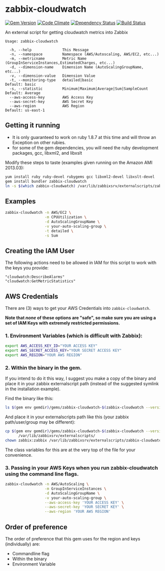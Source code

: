 # zabbix-cloudwatch

[![Gem Version](https://badge.fury.io/rb/zabbix-cloudwatch.png)](http://badge.fury.io/rb/zabbix-cloudwatch)
[![Code Climate](https://codeclimate.com/github/randywallace/zabbix-cloudwatch.png)](https://codeclimate.com/github/randywallace/zabbix-cloudwatch)
[![Dependency Status](https://gemnasium.com/randywallace/zabbix-cloudwatch.png)](https://gemnasium.com/randywallace/zabbix-cloudwatch)
[![Build Status](https://travis-ci.org/randywallace/zabbix-cloudwatch.png?branch=master)](https://travis-ci.org/randywallace/zabbix-cloudwatch)

An external script for getting cloudwatch metrics into Zabbix

```
Usage: zabbix-cloudwatch

  -h, --help              This Message
  -n, --namespace         Namespace (AWS/Autoscaling, AWS/EC2, etc...)
  -m, --metricname        Metric Name (GroupInServiceInstances,EstimatedCharges, etc...)
  -d, --dimension-name    Dimension Name (AutoScalingGroupName, etc...)
  -v, --dimension-value   Dimension Value
  -t, --monitoring-type   detailed|basic                            Default: basic
  -s, --statistic         Minimum|Maximum|Average|Sum|SampleCount   Default: Average
  --aws-access-key        AWS Access Key
  --aws-secret-key        AWS Secret Key
  --aws-region            AWS Region                                Default: us-east-1
```

## Getting it running

* It is only guaranteed to work on ruby 1.8.7 at this time and will throw an Exception on other rubies. 
* for some of the gem dependencies, you will need the ruby development packages, gcc, libxml2, and libxslt

Modify these steps to taste (examples given running on the Amazon AMI 2013.03):
```bash
yum install ruby ruby-devel rubygems gcc libxml2-devel libxslt-devel
gem install bundler zabbix-cloudwatch
ln -s $(which zabbix-cloudwatch) /var/lib/zabbixsrv/externalscripts/zabbix-cloudwatch
```

## Examples

```bash
zabbix-cloudwatch -n AWS/EC2 \
                  -m CPUUtilization \
                  -d AutoScalingGroupName \
                  -v your-auto-scaling-group \
                  -t detailed \
                  -s Sum
```

## Creating the IAM User

The following actions need to be allowed in IAM for this script to work with the keys you provide:

```
"cloudwatch:DescribeAlarms"
"cloudwatch:GetMetricStatistics"
```

## AWS Credentials

There are (3) ways to get your AWS Credentials into `zabbix-cloudwatch`.

**Note that *none* of these options are "safe", so make sure you are using a set of IAM Keys with extremely restricted 
permissions.**

### 1. Environment Variables (which is difficult with Zabbix):
```bash
export AWS_ACCESS_KEY_ID="YOUR ACCESS KEY" 
export AWS_SECRET_ACCESS_KEY="YOUR SECRET ACCESS KEY"
export AWS_REGION="YOUR AWS REGION"
```

### 2. Within the binary in the gem.  

If you intend to do it this way, I suggest you make a copy of the binary
and place it in your zabbix externalscript path (instead of the suggested symlink in the installation example).

Find the binary like this:

```bash
ls $(gem env gemdir)/gems/zabbix-cloudwatch-$(zabbix-cloudwatch --version)/bin/zabbix-cloudwatch
```

And place it in your externalscripts path like this (your zabbix path/user/group may be different):

```bash
cp $(gem env gemdir)/gems/zabbix-cloudwatch-$(zabbix-cloudwatch --version)/bin/zabbix-cloudwatch \
      /var/lib/zabbixsrv/externalscripts/
chown zabbix:zabbix /var/lib/zabbixsrv/externalscripts/zabbix-cloudwatch
```

The class variables for this are at the very top of the file for your convenience.

### 3. Passing in your AWS Keys when you run zabbix-cloudwatch using the command line flags.

```bash
zabbix-cloudwatch -n AWS/AutoScaling \
                  -m GroupInServiceInstances \
                  -d AutoScalingGroupName \
                  -v your-auto-scaling-group \
                  --aws-access-key 'YOUR ACCESS KEY' \
                  --aws-secret-key 'YOUR SECRET KEY' \
                  --aws-region 'YOUR AWS REGION'
```
## Order of preference

The order of preference that this gem uses for the region and keys (individually) are:

* Commandline flag
* Within the binary
* Environment Variable

